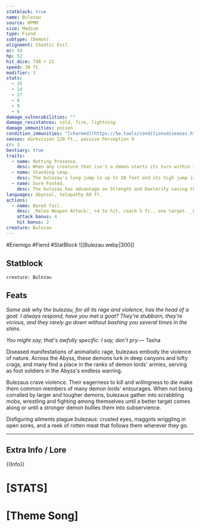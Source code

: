 ```yaml
---
statblock: true
name: Bulezau
source: MPMM
size: Medium
type: Fiend
subtype: (Demon)
alignment: Chaotic Evil
ac: 14
hp: 52
hit_dice: 7d8 + 21
speed: 30 ft.
modifier: 1
stats:
  - 15
  - 14
  - 17
  - 8
  - 9
  - 6
damage_vulnerabilities: ""
damage_resistances: cold, fire, lightning
damage_immunities: poison
condition_immunities: "[charmed](https://5e.tools/conditionsdiseases.html#charmed_phb), [frightened](https://5e.tools/conditionsdiseases.html#frightened_phb), [poisoned](https://5e.tools/conditionsdiseases.html#poisoned_phb)"
senses: darkvision 120 ft., passive Perception 9
cr: 3
bestiary: true
traits:
  - name: Rotting Presence.
    desc: When any creature that isn't a demon starts its turn within 30 feet of the bulezau, that creature must succeed on a DC 13 Constitution saving throw or take 3 (1d6) necrotic damage.
  - name: Standing Leap.
    desc: The bulezau's long jump is up to 20 feet and its high jump is up to 10 feet, with or without a running start.
  - name: Sure Footed.
    desc: The bulezau has advantage on Strength and Dexterity saving throws made against effects that would knock it [prone](https://5e.tools/conditionsdiseases.html#prone_phb).
languages: Abyssal, telepathy 60 ft.
actions:
  - name: Bared Tail.
    desc: _Melee Weapon Attack:_ +4 to hit, reach 5 ft., one target. _Hit:_ 8 (1d12 + 2) piercing damage plus 4 (1d8) necrotic damage. If the target is a creature, it must succeed on a DC 13 Constitution saving throw against disease or become [poisoned](https://5e.tools/conditionsdiseases.html#poisoned_phb) until the disease ends. While [poisoned](https://5e.tools/conditionsdiseases.html#poisoned_phb) in this way, the target sports festering boils, coughs up flies, and sheds rotting skin, and the target must repeat the saving throw after every 24 hours that elapse. On a successful save, the disease ends. On a failed save, the target's hit point maximum is reduced by 4 (1d8). The target dies if its hit point maximum is reduced to 0.
    attack bonus: 4
    hit bonus: 2
creature: Bulezau
---
```


#Enemigo  #Fiend #StatBlock 
![[Bulezau.webp|300]]
## Statblock
```statblock
creature: Bulezau
```
## Feats
*Some ask why the bulezau, for all its rage and violence, has the head of a goat. I always respond, have you met a goat? They're stubborn, they're vicious, and they rarely go down without bashing you several times in the shins.*

*You might say, that's awfully specific. I say, don't pry.*— Tasha

Diseased manifestations of animalistic rage, bulezaus embody the violence of nature. Across the Abyss, these demons lurk in deep canyons and lofty crags, and many find a place in the ranks of demon lords' armies, serving as foot soldiers in the Abyss's endless warring.

Bulezaus crave violence. Their eagerness to kill and willingness to die make them common members of many demon lords' entourages. When not being corralled by larger and tougher demons, bulezaus gather into scrabbling mobs, wrestling and fighting among themselves until a better target comes along or until a stronger demon bullies them into subservience.

Disfiguring ailments plague bulezaus: crusted eyes, maggots wriggling in open sores, and a reek of rotten meat that follows them wherever they go.
***
## Extra Info / Lore
{{Info}}
# [STATS]
# [Theme Song]